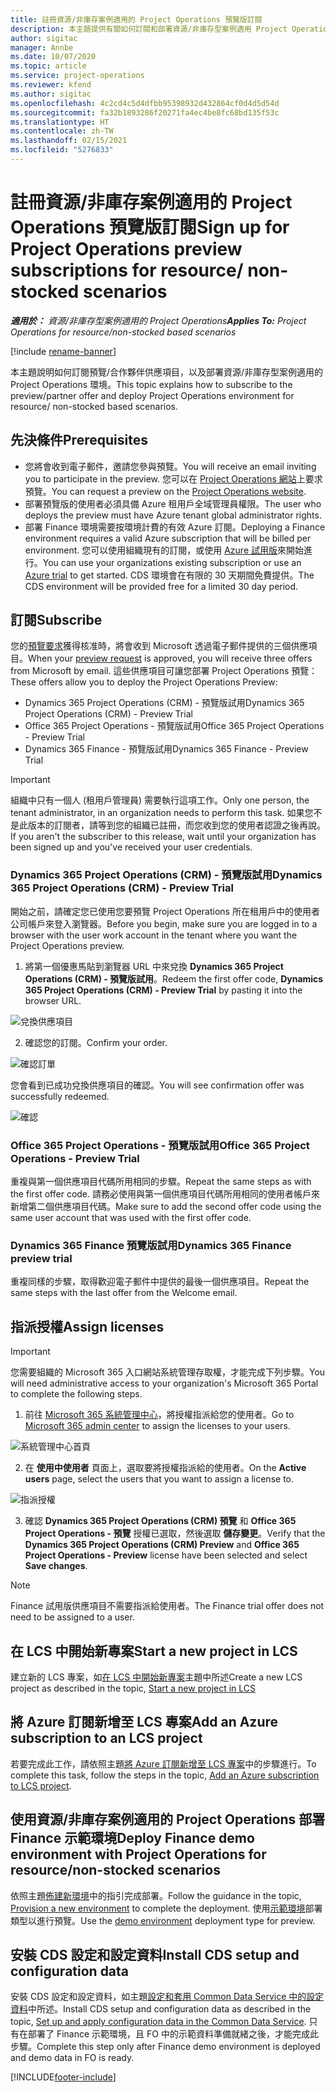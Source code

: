 ```yaml
---
title: 註冊資源/非庫存案例適用的 Project Operations 預覽版訂閱
description: 本主題提供有關如何訂閱和部署資源/非庫存型案例適用 Project Operations 的資訊。
author: sigitac
manager: Annbe
ms.date: 10/07/2020
ms.topic: article
ms.service: project-operations
ms.reviewer: kfend
ms.author: sigitac
ms.openlocfilehash: 4c2cd4c5d4dfbb95398932d432864cf0d4d5d54d
ms.sourcegitcommit: fa32b1893286f20271fa4ec4be8fc68bd135f53c
ms.translationtype: HT
ms.contentlocale: zh-TW
ms.lasthandoff: 02/15/2021
ms.locfileid: "5276833"
---
```

# <a name="sign-up-for-project-operations-preview-subscriptions-for-resource-non-stocked-scenarios"></a><span data-ttu-id="53d7c-103">註冊資源/非庫存案例適用的 Project Operations 預覽版訂閱</span><span class="sxs-lookup"><span data-stu-id="53d7c-103">Sign up for Project Operations preview subscriptions for resource/ non-stocked scenarios</span></span>

<span data-ttu-id="53d7c-104">_**適用於：** 資源/非庫存型案例適用的 Project Operations_</span><span class="sxs-lookup"><span data-stu-id="53d7c-104">_**Applies To:** Project Operations for resource/non-stocked based scenarios_</span></span>

[!include [rename-banner](~/includes/cc-data-platform-banner.md)]

<span data-ttu-id="53d7c-105">本主題說明如何訂閱預覽/合作夥伴供應項目，以及部署資源/非庫存型案例適用的 Project Operations 環境。</span><span class="sxs-lookup"><span data-stu-id="53d7c-105">This topic explains how to subscribe to the preview/partner offer and deploy Project Operations environment for resource/ non-stocked based scenarios.</span></span>

## <a name="prerequisites"></a><span data-ttu-id="53d7c-106">先決條件</span><span class="sxs-lookup"><span data-stu-id="53d7c-106">Prerequisites</span></span>

- <span data-ttu-id="53d7c-107">您將會收到電子郵件，邀請您參與預覽。</span><span class="sxs-lookup"><span data-stu-id="53d7c-107">You will receive an email inviting you to participate in the preview.</span></span> <span data-ttu-id="53d7c-108">您可以在 [Project Operations 網站](https://dynamics.microsoft.com/en-us/project-operations/overview/)上要求預覽。</span><span class="sxs-lookup"><span data-stu-id="53d7c-108">You can request a preview on the [Project Operations website](https://dynamics.microsoft.com/en-us/project-operations/overview/).</span></span>
- <span data-ttu-id="53d7c-109">部署預覽版的使用者必須具備 Azure 租用戶全域管理員權限。</span><span class="sxs-lookup"><span data-stu-id="53d7c-109">The user who deploys the preview must have Azure tenant global administrator rights.</span></span>
- <span data-ttu-id="53d7c-110">部署 Finance 環境需要按環境計費的有效 Azure 訂閱。</span><span class="sxs-lookup"><span data-stu-id="53d7c-110">Deploying a Finance environment requires a valid Azure subscription that will be billed per environment.</span></span> <span data-ttu-id="53d7c-111">您可以使用組織現有的訂閱，或使用 [Azure 試用版](https://azure.microsoft.com/en-us/free/)來開始進行。</span><span class="sxs-lookup"><span data-stu-id="53d7c-111">You can use your organizations existing subscription or use an [Azure trial](https://azure.microsoft.com/en-us/free/) to get started.</span></span> <span data-ttu-id="53d7c-112">CDS 環境會在有限的 30 天期間免費提供。</span><span class="sxs-lookup"><span data-stu-id="53d7c-112">The CDS environment will be provided free for a limited 30 day period.</span></span>

## <a name="subscribe"></a><span data-ttu-id="53d7c-113">訂閱</span><span class="sxs-lookup"><span data-stu-id="53d7c-113">Subscribe</span></span>

<span data-ttu-id="53d7c-114">您的[預覽要求](https://forms.office.com/FormsPro/Pages/ResponsePage.aspx?id=v4j5cvGGr0GRqy180BHbR56j8lZs0FdAvwT75_WNFyxUMkRDV1NYQU5TNjE2VjhKOVBUNVg2R0s1NC4u)獲得核准時，將會收到 Microsoft 透過電子郵件提供的三個供應項目。</span><span class="sxs-lookup"><span data-stu-id="53d7c-114">When your [preview request](https://forms.office.com/FormsPro/Pages/ResponsePage.aspx?id=v4j5cvGGr0GRqy180BHbR56j8lZs0FdAvwT75_WNFyxUMkRDV1NYQU5TNjE2VjhKOVBUNVg2R0s1NC4u) is approved, you will receive three offers from Microsoft by email.</span></span> <span data-ttu-id="53d7c-115">這些供應項目可讓您部署 Project Operations 預覽：</span><span class="sxs-lookup"><span data-stu-id="53d7c-115">These offers allow you to deploy the Project Operations Preview:</span></span>

- <span data-ttu-id="53d7c-116">Dynamics 365 Project Operations (CRM) - 預覽版試用</span><span class="sxs-lookup"><span data-stu-id="53d7c-116">Dynamics 365 Project Operations (CRM) - Preview Trial</span></span>
- <span data-ttu-id="53d7c-117">Office 365 Project Operations - 預覽版試用</span><span class="sxs-lookup"><span data-stu-id="53d7c-117">Office 365 Project Operations - Preview Trial</span></span>
- <span data-ttu-id="53d7c-118">Dynamics 365 Finance - 預覽版試用</span><span class="sxs-lookup"><span data-stu-id="53d7c-118">Dynamics 365 Finance - Preview Trial</span></span>

> [!IMPORTANT]
> <span data-ttu-id="53d7c-119">組織中只有一個人 (租用戶管理員) 需要執行這項工作。</span><span class="sxs-lookup"><span data-stu-id="53d7c-119">Only one person, the tenant administrator, in an organization needs to perform this task.</span></span> <span data-ttu-id="53d7c-120">如果您不是此版本的訂閱者，請等到您的組織已註冊，而您收到您的使用者認證之後再說。</span><span class="sxs-lookup"><span data-stu-id="53d7c-120">If you aren't the subscriber to this release, wait until your organization has been signed up and you've received your user credentials.</span></span>

### <a name="dynamics-365-project-operations-crm---preview-trial"></a><span data-ttu-id="53d7c-121">Dynamics 365 Project Operations (CRM) - 預覽版試用</span><span class="sxs-lookup"><span data-stu-id="53d7c-121">Dynamics 365 Project Operations (CRM) - Preview Trial</span></span> 

<span data-ttu-id="53d7c-122">開始之前，請確定您已使用您要預覽 Project Operations 所在租用戶中的使用者公司帳戶來登入瀏覽器。</span><span class="sxs-lookup"><span data-stu-id="53d7c-122">Before you begin, make sure you are logged in to a browser with the user work account in the tenant where you want the Project Operations preview.</span></span>

1. <span data-ttu-id="53d7c-123">將第一個優惠馬貼到瀏覽器 URL 中來兌換 **Dynamics 365 Project Operations (CRM) - 預覽版試用**。</span><span class="sxs-lookup"><span data-stu-id="53d7c-123">Redeem the first offer code, **Dynamics 365 Project Operations (CRM) - Preview Trial** by pasting it into the browser URL.</span></span>

![兌換供應項目](./media/16RedeemFirstOfferNew.png)

2. <span data-ttu-id="53d7c-125">確認您的訂閱。</span><span class="sxs-lookup"><span data-stu-id="53d7c-125">Confirm your order.</span></span>

![確認訂單](./media/17ConfirmOrderNew.png)

<span data-ttu-id="53d7c-127">您會看到已成功兌換供應項目的確認。</span><span class="sxs-lookup"><span data-stu-id="53d7c-127">You will see confirmation offer was successfully redeemed.</span></span>

![確認](./media/18OrderConfirmationNew.png)

### <a name="office-365-project-operations---preview-trial"></a><span data-ttu-id="53d7c-129">Office 365 Project Operations - 預覽版試用</span><span class="sxs-lookup"><span data-stu-id="53d7c-129">Office 365 Project Operations - Preview Trial</span></span>

<span data-ttu-id="53d7c-130">重複與第一個供應項目代碼所用相同的步驟。</span><span class="sxs-lookup"><span data-stu-id="53d7c-130">Repeat the same steps as with the first offer code.</span></span> <span data-ttu-id="53d7c-131">請務必使用與第一個供應項目代碼所用相同的使用者帳戶來新增第二個供應項目代碼。</span><span class="sxs-lookup"><span data-stu-id="53d7c-131">Make sure to add the second offer code using the same user account that was used with the first offer code.</span></span>

### <a name="dynamics-365-finance-preview-trial"></a><span data-ttu-id="53d7c-132">Dynamics 365 Finance 預覽版試用</span><span class="sxs-lookup"><span data-stu-id="53d7c-132">Dynamics 365 Finance preview trial</span></span>

<span data-ttu-id="53d7c-133">重複同樣的步驟，取得歡迎電子郵件中提供的最後一個供應項目。</span><span class="sxs-lookup"><span data-stu-id="53d7c-133">Repeat the same steps with the last offer from the Welcome email.</span></span>

## <a name="assign-licenses"></a><span data-ttu-id="53d7c-134">指派授權</span><span class="sxs-lookup"><span data-stu-id="53d7c-134">Assign licenses</span></span>

> [!IMPORTANT]
> <span data-ttu-id="53d7c-135">您需要組織的 Microsoft 365 入口網站系統管理存取權，才能完成下列步驟。</span><span class="sxs-lookup"><span data-stu-id="53d7c-135">You will need administrative access to your organization's Microsoft 365 Portal to complete the following steps.</span></span>

1. <span data-ttu-id="53d7c-136">前往 [Microsoft 365 系統管理中心](https://portal.office.com/)，將授權指派給您的使用者。</span><span class="sxs-lookup"><span data-stu-id="53d7c-136">Go to [Microsoft 365 admin center](https://portal.office.com/) to assign the licenses to your users.</span></span>

![系統管理中心首頁](./media/14AdminPortal.png)

2. <span data-ttu-id="53d7c-138">在 **使用中使用者** 頁面上，選取要將授權指派給的使用者。</span><span class="sxs-lookup"><span data-stu-id="53d7c-138">On the **Active users** page, select the users that you want to assign a license to.</span></span>

![指派授權](./media/15AssignLicenses.png)

3. <span data-ttu-id="53d7c-140">確認 **Dynamics 365 Project Operations (CRM) 預覽** 和 **Office 365 Project Operations - 預覽** 授權已選取，然後選取 **儲存變更**。</span><span class="sxs-lookup"><span data-stu-id="53d7c-140">Verify that the **Dynamics 365 Project Operations (CRM) Preview** and **Office 365 Project Operations - Preview** license have been selected and select **Save changes**.</span></span>

> [!NOTE]
> <span data-ttu-id="53d7c-141">Finance 試用版供應項目不需要指派給使用者。</span><span class="sxs-lookup"><span data-stu-id="53d7c-141">The Finance trial offer does not need to be assigned to a user.</span></span>

## <a name="start-a-new-project-in-lcs"></a><span data-ttu-id="53d7c-142">在 LCS 中開始新專案</span><span class="sxs-lookup"><span data-stu-id="53d7c-142">Start a new project in LCS</span></span>

<span data-ttu-id="53d7c-143">建立新的 LCS 專案，如[在 LCS 中開始新專案](create-lcs-project.md)主題中所述</span><span class="sxs-lookup"><span data-stu-id="53d7c-143">Create a new LCS project as described in the topic, [Start a new project in LCS](create-lcs-project.md)</span></span>

## <a name="add-an-azure-subscription-to-an-lcs-project"></a><span data-ttu-id="53d7c-144">將 Azure 訂閱新增至 LCS 專案</span><span class="sxs-lookup"><span data-stu-id="53d7c-144">Add an Azure subscription to an LCS project</span></span>

<span data-ttu-id="53d7c-145">若要完成此工作，請依照主題[將 Azure 訂閱新增至 LCS 專案](resource-add-azure-subscription-lcs-project.md)中的步驟進行。</span><span class="sxs-lookup"><span data-stu-id="53d7c-145">To complete this task, follow the steps in the topic, [Add an Azure subscription to LCS project](resource-add-azure-subscription-lcs-project.md).</span></span>

## <a name="deploy-finance-demo-environment-with-project-operations-for-resourcenon-stocked-scenarios"></a><span data-ttu-id="53d7c-146">使用資源/非庫存案例適用的 Project Operations 部署 Finance 示範環境</span><span class="sxs-lookup"><span data-stu-id="53d7c-146">Deploy Finance demo environment with Project Operations for resource/non-stocked scenarios</span></span>

<span data-ttu-id="53d7c-147">依照主題[佈建新環境](resource-provision-new-environment.md)中的指引完成部署。</span><span class="sxs-lookup"><span data-stu-id="53d7c-147">Follow the guidance in the topic, [Provision a new environment](resource-provision-new-environment.md) to complete the deployment.</span></span> <span data-ttu-id="53d7c-148">使用[示範環境](https://docs.microsoft.com/dynamics365/fin-ops-core/dev-itpro/deployment/deploy-demo-environment)部署類型以進行預覽。</span><span class="sxs-lookup"><span data-stu-id="53d7c-148">Use the [demo environment](https://docs.microsoft.com/dynamics365/fin-ops-core/dev-itpro/deployment/deploy-demo-environment) deployment type for preview.</span></span> 

## <a name="install-cds-setup-and-configuration-data"></a><span data-ttu-id="53d7c-149">安裝 CDS 設定和設定資料</span><span class="sxs-lookup"><span data-stu-id="53d7c-149">Install CDS setup and configuration data</span></span>

<span data-ttu-id="53d7c-150">安裝 CDS 設定和設定資料，如主題[設定和套用 Common Data Service 中的設定資料](resource-apply-pro-setup-config-data.md)中所述。</span><span class="sxs-lookup"><span data-stu-id="53d7c-150">Install CDS setup and configuration data as described in the topic, [Set up and apply configuration data in the Common Data Service](resource-apply-pro-setup-config-data.md).</span></span>
<span data-ttu-id="53d7c-151">只有在部署了 Finance 示範環境，且 FO 中的示範資料準備就緒之後，才能完成此步驟。</span><span class="sxs-lookup"><span data-stu-id="53d7c-151">Complete this step only after Finance demo environment is deployed and demo data in FO is ready.</span></span>


[!INCLUDE[footer-include](../includes/footer-banner.md)]